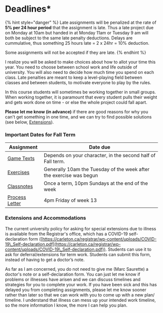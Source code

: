 # Deadlines\*

{% hint style="danger" %}
Late assignments will be penalized at the rate of **5% per 24 hour period** that the assignment is late. Thus a late project due on Monday at 10am but handed in at Monday 11am or Tuesday 9 am will both be subject to the same late penalty deductions. Delays are cummulative, thus something 25 hours late = 2 x 24hr = 10% deduction.&#x20;

Some assignments will not be accepted if they are late.
{% endhint %}

I realize you will be asked to make choices about how to allot your time this year. You need to choose between school work and life outside of university. You will also need to decide how much time you spend on each class. Late penalties are meant to keep a level-playing field between classes and between students, to motivate everyone to play by the rules. &#x20;

In this course students will sometimes be working together in small groups. When working together, it is paramount that every student pulls their weight and gets work done on time - or else the whole project could fall apart.&#x20;

**Please let me know (in advance)** if there are good reasons for why you can't get something in one time, and we can try to find possible solutions (see below, [Extensions](deadlines.md#extensions-and-accommodations)).

### Important Dates for Fall Term

| **Assignment**                                     | **Date due**                                                        |
| -------------------------------------------------- | ------------------------------------------------------------------- |
| [Game Texts](coursework/reflections/game-texts.md) | Depends on your character, in the second half of Fall term.         |
| [Exercises](coursework/assignments/)               | Generally 10am the Tuesday of the week after the exercise was begun |
| [Classnotes](coursework/reflections/classnotes.md) | Once a term, 10pm Sundays at the end of the week                    |
| [Process Letter](coursework/process-letters.md)    | 4pm Friday of week 13                                               |

### Extensions and Accommodations

The current university policy for asking for special extensions due to illness is available from the Registrar's office, which has a COVID-19 self-declaration form ([https://carleton.ca/registrar/wp-content/uploads/COVID-19\_Self-declaration.pdf](https://carleton.ca/registrar/wp-content/uploads/COVID-19\_Self-declaration.pdf)). Students can use it to ask for deferral/extensions for term work.  Students can submit this form, instead of having to get a doctor’s note.

As far as I am concerned, you do not need to give me (Marc Saurette) a doctor's note or a self-declaration form. You can just let me know if problems or illnesses have arisen and we can discuss timelines and strategies for you to complete your work. If you have been sick and this has delayed you from completing assignments, please let me know sooner rather than later so that we can work with you to come up with a new plan/ timeline. I understand that illness can mess up your intended work timeline, so the more information I know, the more I can help you plan.


